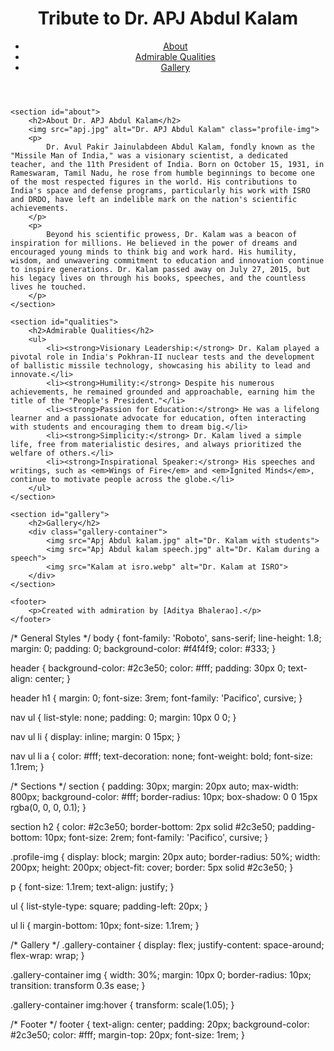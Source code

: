 <!DOCTYPE html>
<html lang="en">
<head>
    <meta charset="UTF-8">
    <meta name="viewport" content="width=device-width, initial-scale=1.0">
    <title>Tribute to Dr. APJ Abdul Kalam</title>
    <link rel="stylesheet" href="styles.css">
    <link href="https://fonts.googleapis.com/css2?family=Roboto:wght@400;700&family=Pacifico&display=swap" rel="stylesheet">
</head>
<body>
    <header>
        <h1>Tribute to Dr. APJ Abdul Kalam</h1>
        <nav>
            <ul>
                <li><a href="#about">About</a></li>
                <li><a href="#qualities">Admirable Qualities</a></li>
                <li><a href="#gallery">Gallery</a></li>
            </ul>
        </nav>
    </header>

    <section id="about">
        <h2>About Dr. APJ Abdul Kalam</h2>
        <img src="apj.jpg" alt="Dr. APJ Abdul Kalam" class="profile-img">
        <p>
            Dr. Avul Pakir Jainulabdeen Abdul Kalam, fondly known as the "Missile Man of India," was a visionary scientist, a dedicated teacher, and the 11th President of India. Born on October 15, 1931, in Rameswaram, Tamil Nadu, he rose from humble beginnings to become one of the most respected figures in the world. His contributions to India's space and defense programs, particularly his work with ISRO and DRDO, have left an indelible mark on the nation's scientific achievements.
        </p>
        <p>
            Beyond his scientific prowess, Dr. Kalam was a beacon of inspiration for millions. He believed in the power of dreams and encouraged young minds to think big and work hard. His humility, wisdom, and unwavering commitment to education and innovation continue to inspire generations. Dr. Kalam passed away on July 27, 2015, but his legacy lives on through his books, speeches, and the countless lives he touched.
        </p>
    </section>

    <section id="qualities">
        <h2>Admirable Qualities</h2>
        <ul>
            <li><strong>Visionary Leadership:</strong> Dr. Kalam played a pivotal role in India's Pokhran-II nuclear tests and the development of ballistic missile technology, showcasing his ability to lead and innovate.</li>
            <li><strong>Humility:</strong> Despite his numerous achievements, he remained grounded and approachable, earning him the title of the "People's President."</li>
            <li><strong>Passion for Education:</strong> He was a lifelong learner and a passionate advocate for education, often interacting with students and encouraging them to dream big.</li>
            <li><strong>Simplicity:</strong> Dr. Kalam lived a simple life, free from materialistic desires, and always prioritized the welfare of others.</li>
            <li><strong>Inspirational Speaker:</strong> His speeches and writings, such as <em>Wings of Fire</em> and <em>Ignited Minds</em>, continue to motivate people across the globe.</li>
        </ul>
    </section>

    <section id="gallery">
        <h2>Gallery</h2>
        <div class="gallery-container">
            <img src="Apj Abdul kalam.jpg" alt="Dr. Kalam with students">
            <img src="Apj Abdul kalam speech.jpg" alt="Dr. Kalam during a speech">
            <img src="Kalam at isro.webp" alt="Dr. Kalam at ISRO">
        </div>
    </section>

    <footer>
        <p>Created with admiration by [Aditya Bhalerao].</p>
    </footer>
</body>
</html>

<!--CSS Code-->
/* General Styles */
body {
    font-family: 'Roboto', sans-serif;
    line-height: 1.8;
    margin: 0;
    padding: 0;
    background-color: #f4f4f9;
    color: #333;
}

header {
    background-color: #2c3e50;
    color: #fff;
    padding: 30px 0;
    text-align: center;
}

header h1 {
    margin: 0;
    font-size: 3rem;
    font-family: 'Pacifico', cursive;
}

nav ul {
    list-style: none;
    padding: 0;
    margin: 10px 0 0;
}

nav ul li {
    display: inline;
    margin: 0 15px;
}

nav ul li a {
    color: #fff;
    text-decoration: none;
    font-weight: bold;
    font-size: 1.1rem;
}

/* Sections */
section {
    padding: 30px;
    margin: 20px auto;
    max-width: 800px;
    background-color: #fff;
    border-radius: 10px;
    box-shadow: 0 0 15px rgba(0, 0, 0, 0.1);
}

section h2 {
    color: #2c3e50;
    border-bottom: 2px solid #2c3e50;
    padding-bottom: 10px;
    font-size: 2rem;
    font-family: 'Pacifico', cursive;
}

.profile-img {
    display: block;
    margin: 20px auto;
    border-radius: 50%;
    width: 200px;
    height: 200px;
    object-fit: cover;
    border: 5px solid #2c3e50;
}

p {
    font-size: 1.1rem;
    text-align: justify;
}

ul {
    list-style-type: square;
    padding-left: 20px;
}

ul li {
    margin-bottom: 10px;
    font-size: 1.1rem;
}

/* Gallery */
.gallery-container {
    display: flex;
    justify-content: space-around;
    flex-wrap: wrap;
}

.gallery-container img {
    width: 30%;
    margin: 10px 0;
    border-radius: 10px;
    transition: transform 0.3s ease;
}

.gallery-container img:hover {
    transform: scale(1.05);
}

/* Footer */
footer {
    text-align: center;
    padding: 20px;
    background-color: #2c3e50;
    color: #fff;
    margin-top: 20px;
    font-size: 1rem;
}
